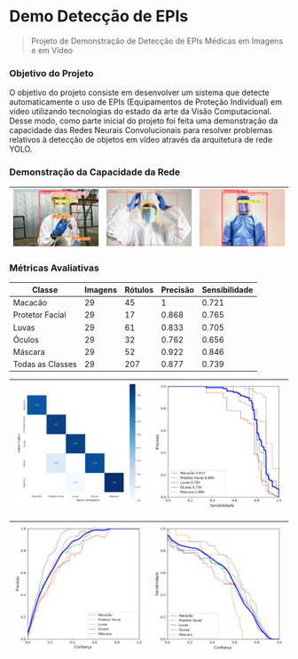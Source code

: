# Demo Detecção de EPIs

> Projeto de Demonstração de Detecção de EPIs Médicas em Imagens e em Vídeo

### Objetivo do Projeto

O objetivo do projeto consiste em desenvolver um sistema que detecte automaticamente o uso de EPIs (Equipamentos de Proteção Individual) em vídeo utilizando tecnologias do estado da arte da Visão Computacional. Desse modo, como parte inicial do projeto foi feita uma demonstração da capacidade das Redes Neurais Convolucionais para resolver problemas relativos à detecção de objetos em vídeo através da arquitetura de rede YOLO.

### Demonstração da Capacidade da Rede

|![imagem1](portfolio-exemplos/midia-predicao/image2-predicao.png)|![imagem2](portfolio-exemplos/midia-predicao/image4-predicao.png)|![imagem3](portfolio-exemplos/midia-predicao/image5-predicao.png)|
|-|-|-|

### Métricas Avaliativas

|Classe|Imagens|Rótulos|Precisão|Sensibilidade|
|-|-|-|-|-|
|Macacão|29|45|1|0.721|
|Protetor Facial|29|17|0.868|0.765|
|Luvas|29|61|0.833|0.705|
|Óculos|29|32|0.762|0.656|
|Máscara|29|52|0.922|0.846|
|Todas as Classes|29|207|0.877|0.739|

|![matriz-confusao](metricas-avaliativas/matriz-confusao.png)|![PS-curva](metricas-avaliativas/PS-curva.png)|
|-|-|

|![P-curva](metricas-avaliativas/P-curva.png)|![S-curva](metricas-avaliativas/S-curva.png)|
|-|-|